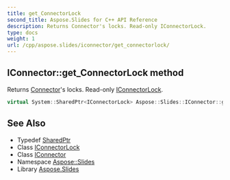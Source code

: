 ```yaml
---
title: get_ConnectorLock
second_title: Aspose.Slides for C++ API Reference
description: Returns Connector's locks. Read-only IConnectorLock.
type: docs
weight: 1
url: /cpp/aspose.slides/iconnector/get_connectorlock/
---
```

## IConnector::get_ConnectorLock method


Returns [Connector](../../connector/)'s locks. Read-only [IConnectorLock](../../iconnectorlock/).

```cpp
virtual System::SharedPtr<IConnectorLock> Aspose::Slides::IConnector::get_ConnectorLock()=0
```

## See Also

* Typedef [SharedPtr](../../../system/sharedptr/)
* Class [IConnectorLock](../../iconnectorlock/)
* Class [IConnector](../)
* Namespace [Aspose::Slides](../../)
* Library [Aspose.Slides](../../../)
